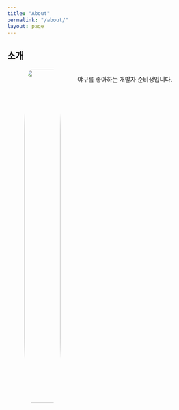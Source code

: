 ```yaml
---
title: "About"
permalink: "/about/"
layout: page
---
```




## 소개

<figure>
<style> 
.profile-container {
    width: 100%;
    height: 100%; 
    display: flex;
}
.profile-img-container {
    width: 20%;
    height: 20%; 
    overflow: hidden;
}
.profile-img {
    width: 100%;
    height: 100%;
    border-radius: 20%;
    object-fit: cover;
}
.profile-txt-container {
margin-left: 40px;
width: 70%;
}
</style>

<div class="profile-container">
<div class="profile-img-container" >
    <img class="profile-img" src="https://github.com/nayonnii/nayonnii.github.io/assets/126767770/f5f0c5c4-5bb4-4ae3-8e06-9acc3da6990e">
</div>
<div class="profile-txt-container" >
    <p>야구를 좋아하는 개발자 준비생입니다.</p>
</div>
</div>
    

</figure>



## 스킬

 - 업데이트 예정


